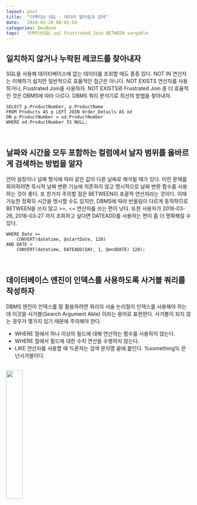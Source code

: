 ```yaml
---
layout: post
title:  "이펙티브 SQL - 데이터 필터링과 검색"
date:   2018-03-26 00:01:59
categories: DevBook
tags:	이펙티브SQL sql Frustrated_Join BETWEEN sargable
---
```


## 일치하지 않거나 누락된 레코드를 찾아내자
SQL을 사용해 데이터베이스에 없는 데이터를 조회할 때도 종종  있다. NOT IN 연산자는 이해하기 쉽지만 일반적으로 효율적인 접근은 아니다. NOT EXISTS 연산자를 사용하거나, Frustrated Join을 사용하자. NOT EXISTS와 Frustrated Join 중 더 효율적인 것은 DBMS에 따라 다르다. DBMS 쿼리 분석기로 최선의 방법을 찾아내자. 
```
SELECT p.ProductNumber, p.ProductName 
FROM Products AS p LEFT JOIN Order_Details AS od
ON p.ProductNumber = od.ProductNumber
WHERE od.ProductNumber IS NULL;
```

<br/>

## 날짜와 시간을 모두 포함하는 컬럼에서 날자 범위를 올바르게 검색하는 방법을 알자
언어 설정이나 날짜 형식에 따라 같은 값이 다른 날짜로 해석될 때가 있다. 이런 문제를 회피하려면 묵시적 날짜 변환 기능에 의존하지 않고 명시적으로 날짜 변환 함수를 사용하는 것이 좋다. 또 한가지 주의할 점은 BETWEEN이 포괄적 연산자라는 것이다. 이때 가능한 정확히 시간을 명시할 수도 있지만, DBMS에 따라 반올림이 다르게 동작하므로 BETWEEN을 쓰지 않고 >=, <= 연산자를 쓰는 편이 낫다. 또한 사용자가 2018-03-26, 2018-03-27 까지 조회하고 싶다면 DATEADD를 사용하는 편이 좀 더 명확해질 수 있다. 
```
WHERE Date >= 
    CONVERT(datetime, @startDate, 120)
AND DATE <
    CONVERT(datetime, DATEADD(DAY, 1, @endDATE) 120);
```

<br/>

## 데이터베이스 엔진이 인덱스를 사용하도록 사거블 쿼리를 작성하자
DBMS 엔진이 인덱스를 잘 활용하려면 쿼리의 서술 논리절이 인덱스를 사용해야 하는데 이것을 사거블(Search Argument Able) 이라는 용어로 표현한다. 사거블이 되지 않는 경우가 몇가지 있기 때문에 주의해야 한다.
- WHERE 절에서 하나 이상의 필드에 대해 연산하는 함수를 사용하지 않는다. 
- WHERE 절에서 필드에 대한 수치 연산을 수행하지 않는다. 
- LIKE 연산자를 사용할 때 %문자는 검색 문자열 끝에 붙인다. %something% 은 넌사거블이다.

<br/>

<a href="http://www.aladin.co.kr/shop/wproduct.aspx?ItemId=124421253">
  <img class="book" style="width: 30%; height: 30%" src="http://image.aladin.co.kr/product/12442/12/cover/k802531656_1.jpg"/>
</a>



